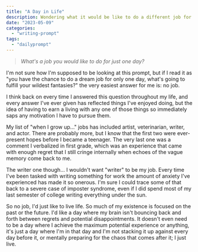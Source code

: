 ```yaml
---
title: "A Day in Life"
description: Wondering what it would be like to do a different job for one day.
date: "2023-05-09"
categories: 
  - "writing-prompt"
tags: 
  - "dailyprompt"
---
```


>_What's a job you would like to do for just one day?_

I'm not sure how I'm supposed to be looking at this prompt, but if I read it as "you have the chance to do a dream job for only one day, what's going to fulfill your wildest fantasies?" the very easiest answer for me is: no job.

I think back on every time I answered this question throughout my life, and every answer I've ever given has reflected things I've enjoyed doing, but the idea of having to earn a living with any one of those things so immediately saps any motivation I have to pursue them.

My list of "when I grow up..." jobs has included artist, veterinarian, writer, and actor. There are probably more, but I know that the first two were ever-present hopes before I became a teenager. The very last one was a comment I verbalized in first grade, which was an experience that came with enough regret that I still cringe internally when echoes of the vague memory come back to me.

The writer one though... I wouldn't want "writer" to be my job. Every time I've been tasked with writing something for work the amount of anxiety I've experienced has made it so onerous. I'm sure I could trace some of that back to a severe case of imposter syndrome, even if I did spend most of my last semester of college writing everything under the sun.

So no job, I'd just like to live life. So much of my existence is focused on the past or the future. I'd like a day where my brain isn't bouncing back and forth between regrets and potential disappointments. It doesn't even need to be a day where I achieve the maximum potential experience or anything, it's just a day where I'm in that day and I'm not stacking it up against every day before it, or mentally preparing for the chaos that comes after it; I just live.

